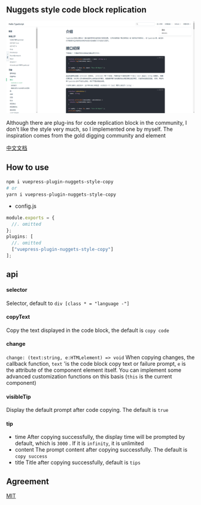 ## Nuggets style code block replication

![background](img/back.jpg)

Although there are plug-ins for code replication block in the community, I don't like the style very much, so I implemented one by myself. The inspiration comes from the gold digging community and element

[中文文档](/README-ZH.md)

## How to use

```sh
npm i vuepress-plugin-nuggets-style-copy
# or
yarn i vuepress-plugin-nuggets-style-copy
```

- config.js

```js
module.exports = {
  //. omitted
};
plugins: [
  //. omitted
  ["vuepress-plugin-nuggets-style-copy"]
];
```

## api

#### selector

Selector, default to `div [class * = "language -"]`

#### copyText

Copy the text displayed in the code block, the default is `copy code`

#### change

`change: (text:string, e:HTMLelement) => void`
When copying changes, the callback function, `text` 'is the code block copy text or failure prompt, `e` is the attribute of the component element itself. You can implement some advanced customization functions on this basis (`this` is the current component)

#### visibleTip

Display the default prompt after code copying. The default is `true`

#### tip

- time
  After copying successfully, the display time will be prompted by default, which is `3000` . If it is `infinity`, it is unlimited
- content
  The prompt content after copying successfully. The default is `copy success`
- title
  Title after copying successfully, default is `tips`

## Agreement

[MIT](/License)

